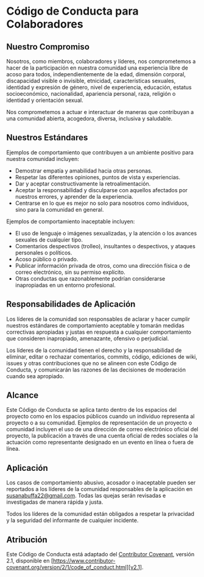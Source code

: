 # Código de Conducta para Colaboradores

## Nuestro Compromiso

Nosotros, como miembros, colaboradores y líderes, nos comprometemos a hacer de la participación en nuestra comunidad una experiencia libre de acoso para todos, independientemente de la edad, dimensión corporal, discapacidad visible o invisible, etnicidad, características sexuales, identidad y expresión de género, nivel de experiencia, educación, estatus socioeconómico, nacionalidad, apariencia personal, raza, religión o identidad y orientación sexual.

Nos comprometemos a actuar e interactuar de maneras que contribuyan a una comunidad abierta, acogedora, diversa, inclusiva y saludable.

## Nuestros Estándares

Ejemplos de comportamiento que contribuyen a un ambiente positivo para nuestra comunidad incluyen:

*   Demostrar empatía y amabilidad hacia otras personas.
*   Respetar las diferentes opiniones, puntos de vista y experiencias.
*   Dar y aceptar constructivamente la retroalimentación.
*   Aceptar la responsabilidad y disculparse con aquellos afectados por nuestros errores, y aprender de la experiencia.
*   Centrarse en lo que es mejor no solo para nosotros como individuos, sino para la comunidad en general.

Ejemplos de comportamiento inaceptable incluyen:

*   El uso de lenguaje o imágenes sexualizadas, y la atención o los avances sexuales de cualquier tipo.
*   Comentarios despectivos (trolleo), insultantes o despectivos, y ataques personales o políticos.
*   Acoso público o privado.
*   Publicar información privada de otros, como una dirección física o de correo electrónico, sin su permiso explícito.
*   Otras conductas que razonablemente podrían considerarse inapropiadas en un entorno profesional.

## Responsabilidades de Aplicación

Los líderes de la comunidad son responsables de aclarar y hacer cumplir nuestros estándares de comportamiento aceptable y tomarán medidas correctivas apropiadas y justas en respuesta a cualquier comportamiento que consideren inapropiado, amenazante, ofensivo o perjudicial.

Los líderes de la comunidad tienen el derecho y la responsabilidad de eliminar, editar o rechazar comentarios, commits, código, ediciones de wiki, issues y otras contribuciones que no se alineen con este Código de Conducta, y comunicarán las razones de las decisiones de moderación cuando sea apropiado.

## Alcance

Este Código de Conducta se aplica tanto dentro de los espacios del proyecto como en los espacios públicos cuando un individuo representa al proyecto o a su comunidad. Ejemplos de representación de un proyecto o comunidad incluyen el uso de una dirección de correo electrónico oficial del proyecto, la publicación a través de una cuenta oficial de redes sociales o la actuación como representante designado en un evento en línea o fuera de línea.

## Aplicación

Los casos de comportamiento abusivo, acosador o inaceptable pueden ser reportados a los líderes de la comunidad responsables de la aplicación en susanabuffa22@gmail.com. Todas las quejas serán revisadas e investigadas de manera rápida y justa.

Todos los líderes de la comunidad están obligados a respetar la privacidad y la seguridad del informante de cualquier incidente.

## Atribución

Este Código de Conducta está adaptado del [Contributor Covenant][homepage], versión 2.1, disponible en [https://www.contributor-covenant.org/version/2/1/code_of_conduct.html][v2.1].

[homepage]: https://www.contributor-covenant.org
[v2.1]: https://www.contributor-covenant.org/version/2/1/code_of_conduct.html
